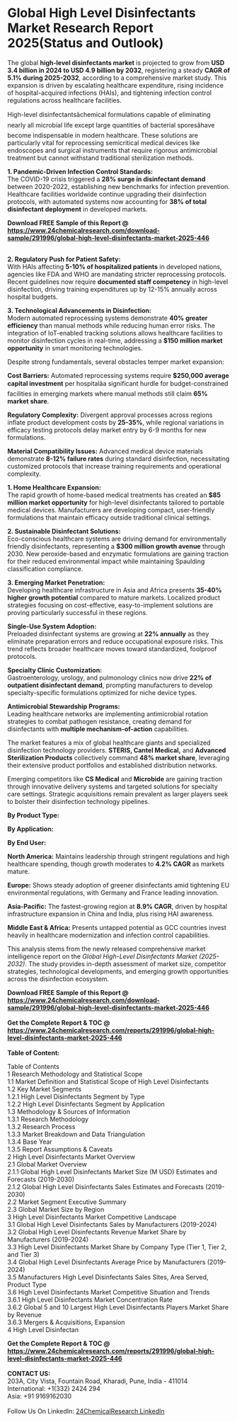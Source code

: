 <h1>Global High Level Disinfectants Market Research Report 2025(Status and Outlook)</h1><p>The global <strong>high-level disinfectants market</strong> is projected to grow from <strong>USD 3.4 billion in 2024 to USD 4.9 billion by 2032</strong>, registering a steady <strong>CAGR of 5.1% during 2025-2032</strong>, according to a comprehensive market study. This expansion is driven by escalating healthcare expenditure, rising incidence of hospital-acquired infections (HAIs), and tightening infection control regulations across healthcare facilities.</p><p>High-level disinfectantsâchemical formulations capable of eliminating nearly all microbial life except large quantities of bacterial sporesâhave become indispensable in modern healthcare. These solutions are particularly vital for reprocessing semicritical medical devices like endoscopes and surgical instruments that require rigorous antimicrobial treatment but cannot withstand traditional sterilization methods.</p><p><strong>1. Pandemic-Driven Infection Control Standards:</strong><br>
The COVID-19 crisis triggered a <strong>28% surge in disinfectant demand</strong> between 2020-2022, establishing new benchmarks for infection prevention. Healthcare facilities worldwide continue upgrading their disinfection protocols, with automated systems now accounting for <strong>38% of total disinfectant deployment</strong> in developed markets.</p><div><b>Download FREE Sample of this Report @ 
            <a href="https://www.24chemicalresearch.com/download-sample/291996/global-high-level-disinfectants-market-2025-446">
            https://www.24chemicalresearch.com/download-sample/291996/global-high-level-disinfectants-market-2025-446</a></b></div><br><p><strong>2. Regulatory Push for Patient Safety:</strong><br>
With HAIs affecting <strong>5-10% of hospitalized patients</strong> in developed nations, agencies like FDA and WHO are mandating stricter reprocessing protocols. Recent guidelines now require <strong>documented staff competency</strong> in high-level disinfection, driving training expenditures up by 12-15% annually across hospital budgets.</p><p><strong>3. Technological Advancements in Disinfection:</strong><br>
Modern automated reprocessing systems demonstrate <strong>40% greater efficiency</strong> than manual methods while reducing human error risks. The integration of IoT-enabled tracking solutions allows healthcare facilities to monitor disinfection cycles in real-time, addressing a <strong>$150 million market opportunity</strong> in smart monitoring technologies.</p><p>Despite strong fundamentals, several obstacles temper market expansion:</p><p><strong>Cost Barriers:</strong> Automated reprocessing systems require <strong>$250,000 average capital investment</strong> per hospitalâa significant hurdle for budget-constrained facilities in emerging markets where manual methods still claim <strong>65% market share</strong>.</p><p><strong>Regulatory Complexity:</strong> Divergent approval processes across regions inflate product development costs by <strong>25-35%</strong>, while regional variations in efficacy testing protocols delay market entry by 6-9 months for new formulations.</p><p><strong>Material Compatibility Issues:</strong> Advanced medical device materials demonstrate <strong>8-12% failure rates</strong> during standard disinfection, necessitating customized protocols that increase training requirements and operational complexity.</p><p><strong>1. Home Healthcare Expansion:</strong><br>
The rapid growth of home-based medical treatments has created an <strong>$85 million market opportunity</strong> for high-level disinfectants tailored to portable medical devices. Manufacturers are developing compact, user-friendly formulations that maintain efficacy outside traditional clinical settings.</p><p><strong>2. Sustainable Disinfectant Solutions:</strong><br>
Eco-conscious healthcare systems are driving demand for environmentally friendly disinfectants, representing a <strong>$300 million growth avenue</strong> through 2030. New peroxide-based and enzymatic formulations are gaining traction for their reduced environmental impact while maintaining Spaulding classification compliance.</p><p><strong>3. Emerging Market Penetration:</strong><br>
Developing healthcare infrastructure in Asia and Africa presents <strong>35-40% higher growth potential</strong> compared to mature markets. Localized product strategies focusing on cost-effective, easy-to-implement solutions are proving particularly successful in these regions.</p><p><strong>Single-Use System Adoption:</strong><br>
	Preloaded disinfectant systems are growing at <strong>22% annually</strong> as they eliminate preparation errors and reduce occupational exposure risks. This trend reflects broader healthcare moves toward standardized, foolproof protocols.</p><p><strong>Specialty Clinic Customization:</strong><br>
	Gastroenterology, urology, and pulmonology clinics now drive <strong>22% of outpatient disinfectant demand</strong>, prompting manufacturers to develop specialty-specific formulations optimized for niche device types.</p><p><strong>Antimicrobial Stewardship Programs:</strong><br>
	Leading healthcare networks are implementing antimicrobial rotation strategies to combat pathogen resistance, creating demand for disinfectants with <strong>multiple mechanism-of-action</strong> capabilities.</p><p>The market features a mix of global healthcare giants and specialized disinfection technology providers. <strong>STERIS, Cantel Medical,</strong> and <strong>Advanced Sterilization Products</strong> collectively command <strong>48% market share</strong>, leveraging their extensive product portfolios and established distribution networks.</p><p>Emerging competitors like <strong>CS Medical</strong> and <strong>Microbide</strong> are gaining traction through innovative delivery systems and targeted solutions for specialty care settings. Strategic acquisitions remain prevalent as larger players seek to bolster their disinfection technology pipelines.</p><p><strong>By Product Type:</strong></p><p><strong>By Application:</strong></p><p><strong>By End User:</strong></p><p><strong>North America:</strong> Maintains leadership through stringent regulations and high healthcare spending, though growth moderates to <strong>4.2% CAGR</strong> as markets mature.</p><p><strong>Europe:</strong> Shows steady adoption of greener disinfectants amid tightening EU environmental regulations, with Germany and France leading innovation.</p><p><strong>Asia-Pacific:</strong> The fastest-growing region at <strong>8.9% CAGR</strong>, driven by hospital infrastructure expansion in China and India, plus rising HAI awareness.</p><p><strong>Middle East &amp; Africa:</strong> Presents untapped potential as GCC countries invest heavily in healthcare modernization and infection control capabilities.</p><p>This analysis stems from the newly released comprehensive market intelligence report on the <em>Global High-Level Disinfectants Market (2025-2032)</em>. The study provides in-depth assessment of market size, competitor strategies, technological developments, and emerging growth opportunities across the disinfection ecosystem.</p><div><b>Download FREE Sample of this Report @ 
            <a href="https://www.24chemicalresearch.com/download-sample/291996/global-high-level-disinfectants-market-2025-446">
            https://www.24chemicalresearch.com/download-sample/291996/global-high-level-disinfectants-market-2025-446</a></b></div><br><div><b>Get the Complete Report & TOC @ 
            <a href="https://www.24chemicalresearch.com/reports/291996/global-high-level-disinfectants-market-2025-446">
            https://www.24chemicalresearch.com/reports/291996/global-high-level-disinfectants-market-2025-446</a></b></div><br>
            <b>Table of Content:</b><p>Table of Contents<br />
1 Research Methodology and Statistical Scope<br />
1.1 Market Definition and Statistical Scope of High Level Disinfectants<br />
1.2 Key Market Segments<br />
1.2.1 High Level Disinfectants Segment by Type<br />
1.2.2 High Level Disinfectants Segment by Application<br />
1.3 Methodology & Sources of Information<br />
1.3.1 Research Methodology<br />
1.3.2 Research Process<br />
1.3.3 Market Breakdown and Data Triangulation<br />
1.3.4 Base Year<br />
1.3.5 Report Assumptions & Caveats<br />
2 High Level Disinfectants Market Overview<br />
2.1 Global Market Overview<br />
2.1.1 Global High Level Disinfectants Market Size (M USD) Estimates and Forecasts (2019-2030)<br />
2.1.2 Global High Level Disinfectants Sales Estimates and Forecasts (2019-2030)<br />
2.2 Market Segment Executive Summary<br />
2.3 Global Market Size by Region<br />
3 High Level Disinfectants Market Competitive Landscape<br />
3.1 Global High Level Disinfectants Sales by Manufacturers (2019-2024)<br />
3.2 Global High Level Disinfectants Revenue Market Share by Manufacturers (2019-2024)<br />
3.3 High Level Disinfectants Market Share by Company Type (Tier 1, Tier 2, and Tier 3)<br />
3.4 Global High Level Disinfectants Average Price by Manufacturers (2019-2024)<br />
3.5 Manufacturers High Level Disinfectants Sales Sites, Area Served, Product Type<br />
3.6 High Level Disinfectants Market Competitive Situation and Trends<br />
3.6.1 High Level Disinfectants Market Concentration Rate<br />
3.6.2 Global 5 and 10 Largest High Level Disinfectants Players Market Share by Revenue<br />
3.6.3 Mergers & Acquisitions, Expansion<br />
4 High Level Disinfectan</p><div><b>Get the Complete Report & TOC @ 
            <a href="https://www.24chemicalresearch.com/reports/291996/global-high-level-disinfectants-market-2025-446">
            https://www.24chemicalresearch.com/reports/291996/global-high-level-disinfectants-market-2025-446</a></b></div><br><b>CONTACT US:</b><br>
            203A, City Vista, Fountain Road, Kharadi, Pune, India - 411014<br>
            International: +1(332) 2424 294<br>
            Asia: +91 9169162030 <br><br>
            Follow Us On LinkedIn: <a href="https://www.linkedin.com/company/24chemicalresearch/">24ChemicalResearch LinkedIn</a>